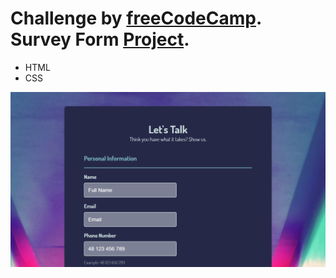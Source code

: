 # Challenge by [freeCodeCamp](https://www.freecodecamp.org/). Survey Form [Project](https://codepen.io/ievgeniiaabdulina/pen/gOPRBrM).

- HTML
- CSS

<img src="/img/img-desktop.png" width="600">
